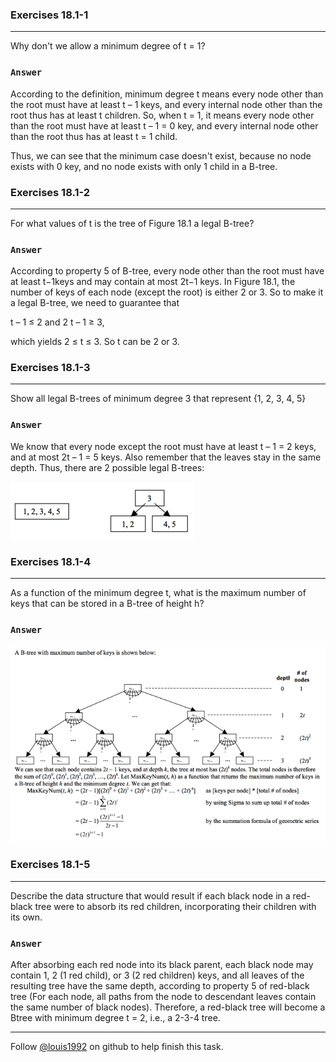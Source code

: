 ### Exercises 18.1-1
***
Why don't we allow a minimum degree of t = 1?

### `Answer`
According to the definition, minimum degree t means every node other than the root must have at least t – 1 keys, and every internal node other than the root thus has at least t children. So, when t = 1, it means every node other than the root must have
at least t – 1 = 0 key, and every internal node other than the root thus has at least t = 1 child.

Thus, we can see that the minimum case doesn't exist, because no node exists with 0 key, and no node exists with only 1 child
in a B-tree.

### Exercises 18.1-2
***
For what values of t is the tree of Figure 18.1 a legal B-tree?

### `Answer`
According to property 5 of B-tree, every node other than the root must have at least t−1keys and may contain at most 2t−1 keys. In Figure 18.1, the number of keys of each node (except the root) is either 2 or 3. So to make it a legal B-tree, we need
to guarantee that

t – 1 ≤ 2 and 2 t – 1 ≥ 3,

which yields 2 ≤ t ≤ 3. So t can be 2 or 3. 

### Exercises 18.1-3
***
Show all legal B-trees of minimum degree 3 that represent {1, 2, 3, 4, 5}

### `Answer`
We know that every node except the root must have at least t – 1 = 2 keys, and at most 2t – 1 = 5 keys. Also remember that the leaves stay in the same depth. Thus, there are 2 possible legal B-trees:

![](./repo/s1/1.png)
				

### Exercises 18.1-4
***
As a function of the minimum degree t, what is the maximum number of keys that can be stored in a B-tree of height h?

### `Answer`
![](./repo/s1/2.png)

### Exercises 18.1-5
***
Describe the data structure that would result if each black node in a red-black tree were to absorb its red children, incorporating their children with its own.

### `Answer`
After absorbing each red node into its black parent, each black node may contain 1, 2 (1 red child), or 3 (2 red children) keys, and all leaves of the resulting tree have the same depth, according to property 5 of red-black tree (For each node, all paths
from the node to descendant leaves contain the same number of black nodes). Therefore, a red-black tree will become a Btree with minimum degree t = 2, i.e., a 2-3-4 tree.

***
Follow [@louis1992](https://github.com/gzc) on github to help finish this task.

